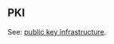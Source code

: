 ## PKI

<p class="c8"><span>See: </span><span class="c2"><a class="c3" href="#h.mdxu5kpbdo4x">public key infrastructure</a></span><span class="c0">.</span></p>


